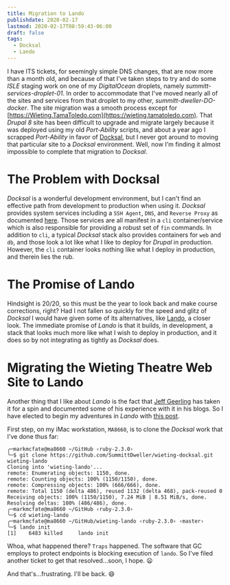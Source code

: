 ```yaml
---
title: Migration to Lando
publishdate: 2020-02-17
lastmod: 2020-02-17T08:59:43-06:00
draft: false
tags:
  - Docksal
  - Lando
---
```


I have ITS tickets, for seemingly simple DNS changes, that are now more than a month old, and because of that I've taken steps to try and do some _ISLE_ staging work on one of my _DigitalOcean_ droplets, namely _summitt-services-droplet-01_. In order to accommodate that I've moved nearly all of the sites and services from that droplet to my other, _summitt-dweller-DO-docker_.  The site migration was a smooth process except for [https://Wieting.TamaToledo.com](https://wieting.tamatoledo.com). That _Drupal 8_ site has been difficult to upgrade and migrate largely because it was deployed using my old _Port-Ability_ scripts, and about a year ago I scrapped _Port-Ability_ in favor of [Docksal](https://docksal.io), but I never got around to moving that particular site to a _Docksal_ environment.  Well, now I'm finding it almost impossible to complete that migration to _Docksal_.

# The Problem with Docksal

_Docksal_ is a wonderful development environment, but I can't find an effective path from development to production when using it. _Docksal_ provides system services including a `SSH Agent`, `DNS`, and `Reverse Proxy` as documented [here](https://docs.docksal.io/core/overview/).  Those services are all manifest in a `cli` container/service which is also responsible for providing a robust set of `fin` commands.  In addition to `cli`, a typical _Docksal_ stack also provides containers for `web` and `db`, and those look a lot like what I like to deploy for _Drupal_ in production.  However, the `cli` container looks nothing like what I deploy in production, and therein lies the rub.

# The Promise of Lando

Hindsight is 20/20, so this must be the year to look back and make course corrections, right?  Had I not fallen so quickly for the speed and glitz of _Docksal_ I would have given some of its alternatives, like [Lando](https://lando.dev), a closer look.  The immediate promise of _Lando_ is that it builds, in development, a stack that looks much more like what I wish to deploy in production, and it does so by not integrating as tightly as _Docksal_ does.

# Migrating the Wieting Theatre Web Site to Lando

Another thing that I like about _Lando_ is the fact that [Jeff Geerling](https://www.jeffgeerling.com) has taken it for a spin and documented some of his experience with it in his blogs. So I have elected to begin my adventures in _Lando_ with [this post](https://www.jeffgeerling.com/blog/2018/getting-started-lando-testing-fresh-drupal-8-umami-site).

First step, on my iMac workstation, `MA8660`, is to clone the _Docksal_ work that I've done thus far:

```
╭─markmcfate@ma8660 ~/GitHub ‹ruby-2.3.0›
╰─$ git clone https://github.com/SummittDweller/wieting-docksal.git wieting-lando
Cloning into 'wieting-lando'...
remote: Enumerating objects: 1150, done.
remote: Counting objects: 100% (1150/1150), done.
remote: Compressing objects: 100% (666/666), done.
remote: Total 1150 (delta 486), reused 1132 (delta 468), pack-reused 0
Receiving objects: 100% (1150/1150), 7.24 MiB | 8.51 MiB/s, done.
Resolving deltas: 100% (486/486), done.
╭─markmcfate@ma8660 ~/GitHub ‹ruby-2.3.0›
╰─$ cd wieting-lando
╭─markmcfate@ma8660 ~/GitHub/wieting-lando ‹ruby-2.3.0› ‹master›
╰─$ lando init
[1]    6483 killed     lando init
```

Whoa, what happened there? `Traps` happened.  The software that GC employs to protect endpoints is blocking execution of `lando`.  So I've filed another ticket to get that resolved...soon, I hope.  :frowning:

And that's...frustrating.  I'll be back.  :smile:
